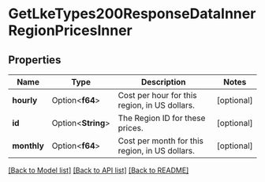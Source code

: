# GetLkeTypes200ResponseDataInnerRegionPricesInner

## Properties

Name | Type | Description | Notes
------------ | ------------- | ------------- | -------------
**hourly** | Option<**f64**> | Cost per hour for this region, in US dollars. | [optional]
**id** | Option<**String**> | The Region ID for these prices. | [optional]
**monthly** | Option<**f64**> | Cost per month for this region, in US dollars. | [optional]

[[Back to Model list]](../README.md#documentation-for-models) [[Back to API list]](../README.md#documentation-for-api-endpoints) [[Back to README]](../README.md)


